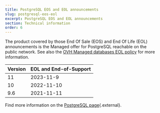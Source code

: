 ```yaml
---
title: PostgreSQL EOS and EOL announcements
slug: postgresql-eos-eol
excerpt: PostgreSQL EOS and EOL announcements
section: Technical information
order: 6
---
```


The product covered by those End Of Sale (EOS) and End Of Life (EOL) announcements is the Managed offer for PostgreSQL reachable on the public network. See also the [OVH Managed databases EOL policy](../eol-policy/guide.en-gb.md) for more information.

|Version|EOL and End-of-Support|
|---|---|
|11|2023-11-9|
|10|2022-11-10|
|9.6|2021-11-11|

Find more information on the [PostgreSQL page](https://www.postgresql.org/support/versioning/){.external}.
